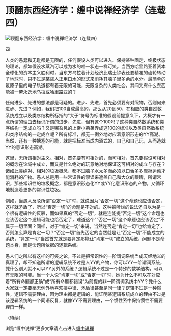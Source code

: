 顶翻东西经济学：缠中说禅经济学（连载四）
====





![顶翻东西经济学：缠中说禅经济学（连载四）](http://simg.sinajs.cn/blog7style/images/common/sg_trans.gif)





四

人类的愚蠢和无耻都是无限的，任何假设人类可以进入、保持某种固定、终极状态的理论，都如假设水蒸汽可以成为水的唯一状态一样可笑。当西方哈里路亚着资本全球化的资本主义胜利时，当东方乌拉着计划经济比瑞士钟表还要精准的齿轮转动了地球时，只不过是某些人正用口水的形式来消耗其脑子里多余的水分。最简单的氢原子里的电子轨道都有着无限的可能，无限复杂的人类社会，其间又有什么东西能被一劳永逸地乌拉或哈里路亚的？

任何进步、先进的想法都是可疑的。进步、先进，首先必须要有对照物，否则何来进步、先进？例如，我们把100当成最高的，那么从20到50，在相应的类自然数系统成立以及类序结构所标指的“大于”符号为标准的假设前提意义下，大概才有一点所谓的理由去标识所谓的进步、先进，但有这个100吗？这种类自然数系统和类序结构一定成立吗？又是哪旮旯的上帝小弟弟弄成这100的标准以及类自然数系统和类序结构的一定成立呢？所有标准，都无一例外地对应着意识形态的YY高潮。当然，还有一种搪塞的可能，就是把标准当成内涵式的，自己和自己玩，从而造就YY的意识形态高潮。

这里，无所谓相对主义。相对，首先要有可相对的，而可相对，首先要假设可相对的概念在论域中成立，而又是什么绝对的玩意绝对地保证这可相对的成立与存在？诸如此类绝对、相对的垃圾概念，都不过脑子水太多而必须以口舌多多摩擦运动才能消耗的产物。愚人总是用一些常识性的谬误来遮盖自己和大众的眼睛，所谓常识，那些常识性的垃圾概念，都是意识形态化YY或YY化意识形态的产物，又循环地制造着更多的常识性垃圾。

例如，当愚人反驳所谓“否定一切”时，就说因为“否定一切”这个命题也应该否定，这样就矛盾了，所以“否定一切”的命题是不对的。这种被听烂的说法还自以为是一个很有逻辑性的反驳，而如果真的“否定一切”，就是连能提“否定一切”这个命题也应该否定这个逻辑可能也给否定了，难道这个““否定一切”这个命题也应该否定”不属于一切里面？同样，对于“肯定一切”来说，当然连否定“肯定一切”也给肯定了，否则怎么算是肯定一切？“否定一切”首先否定的当然就是让“否定一切”不能成立的系统，“肯定一切”当然首先就是要肯定那能让“肯定一切”成立的系统，问题不是命题本身，而是命题所依据的逻辑系统。

愚人们之所以有这样的可笑之论，不过是把常识性的一阶谓词系统当成天经地义的真理了，却不知道所谓的逻辑系统不过是人YY的产物，你可以YY一阶谓词系统，凭什么别人就不可以YY另外的系统？逻辑系统不过是一个特殊的数学结构，可以有无限的可能。当一个人说“肯定一切”或“否定一切”时，她为什么不可以在对应着“所有命题都正确”或“所有命题都错误”为前提的非一阶谓词系统中YY？凭什么大家就一定要毫无例外地喜欢排中律、矛盾律甚至是同一律？逻辑不过是一种惯性，逻辑不需要理由，因为理由都是逻辑的，能证明某逻辑系统成立的理由不过是该逻辑系统的一个同语反复，就像YY不需要理由，一个惯性系中保持惯性不需要理由一样。

（待续）

浏览“缠中说禅”更多文章请点击进入[缠中说禅](http://blog.sina.com.cn/m/chzhshch)
